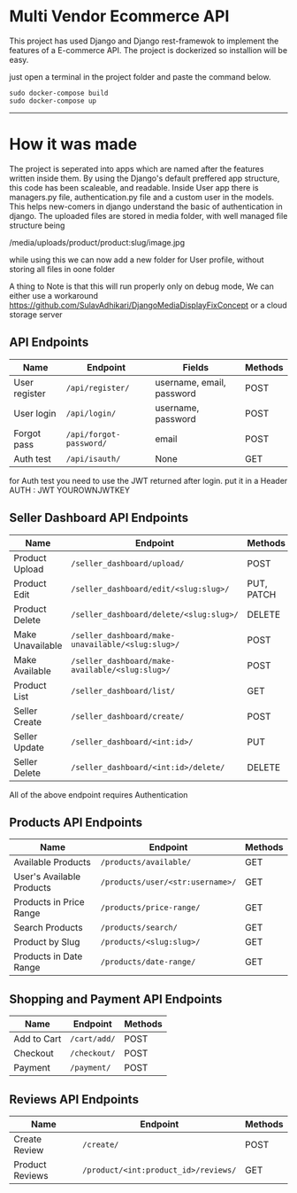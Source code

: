<h1>Multi Vendor Ecommerce API</h1>
This project has used Django and Django rest-framewok to implement the features of a E-commerce API.
The project is dockerized so installion will be easy.

just open a terminal in the project folder and paste the command below.

```
sudo docker-compose build
sudo docker-compose up
```
<hr>

<h1>How it was made</h1>
The project is seperated into apps which are named after the features written inside them.
By using the Django's default preffered app structure, this code has been scaleable, and readable.
Inside User app there is managers.py file, authentication.py file and a custom user in the models. This helps new-comers in django understand the basic of authentication in django.
The uploaded files are stored in media folder, with well managed file structure being

/media/uploads/product/product:slug/image.jpg

while using this we can now add a new folder for User profile, without storing all files in oone folder 

A thing to Note is that this will run properly only on debug mode,
We can either use a workaround
 https://github.com/SulavAdhikari/DjangoMediaDisplayFixConcept
 or a cloud storage server



## API Endpoints

| Name           | Endpoint               | Fields                    | Methods |
|----------------|------------------------|---------------------------|---------|
| User register  | `/api/register/`       | username, email, password | POST    |
| User login     | `/api/login/`          | username, password        | POST    |
| Forgot pass    | `/api/forgot-password/`| email                     | POST    |
| Auth test      | `/api/isauth/`         | None                      | GET     |


for Auth test you need to use the JWT returned after login.
put it in a Header AUTH : JWT YOUROWNJWTKEY


## Seller Dashboard API Endpoints

| Name           | Endpoint                                  | Methods |
|----------------|-------------------------------------------|---------|
| Product Upload | `/seller_dashboard/upload/`               | POST    |
| Product Edit   | `/seller_dashboard/edit/<slug:slug>/`     | PUT, PATCH   |
| Product Delete | `/seller_dashboard/delete/<slug:slug>/`   | DELETE  |
| Make Unavailable | `/seller_dashboard/make-unavailable/<slug:slug>/` | POST |
| Make Available | `/seller_dashboard/make-available/<slug:slug>/` | POST   |
| Product List   | `/seller_dashboard/list/`                 | GET     |
| Seller Create  | `/seller_dashboard/create/`               | POST    |
| Seller Update  | `/seller_dashboard/<int:id>/`             | PUT   |
| Seller Delete  | `/seller_dashboard/<int:id>/delete/`      | DELETE  |

All of the above endpoint requires Authentication

## Products API Endpoints

| Name                          | Endpoint                                   | Methods |
|-------------------------------|--------------------------------------------|---------|
| Available Products            | `/products/available/`                     | GET     |
| User's Available Products     | `/products/user/<str:username>/`           | GET     |
| Products in Price Range       | `/products/price-range/`                   | GET     |
| Search Products               | `/products/search/`                        | GET     |
| Product by Slug               | `/products/<slug:slug>/`                   | GET     |
| Products in Date Range        | `/products/date-range/`                    | GET     |


## Shopping and Payment API Endpoints

| Name               | Endpoint               | Methods |
|--------------------|------------------------|---------|
| Add to Cart        | `/cart/add/`           | POST    |
| Checkout           | `/checkout/`           | POST |
| Payment            | `/payment/`            | POST    |

## Reviews API Endpoints

| Name                       | Endpoint                             | Methods |
|----------------------------|--------------------------------------|---------|
| Create Review              | `/create/`                           | POST    |
| Product Reviews            | `/product/<int:product_id>/reviews/` | GET     |

